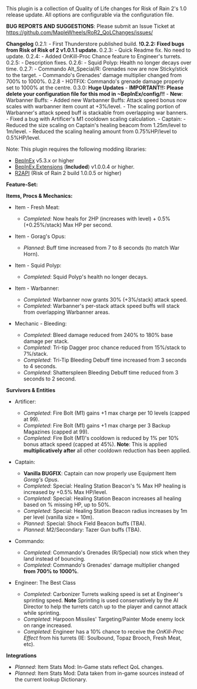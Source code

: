 This plugin is a collection of Quality of Life changes for Risk of Rain 2's 1.0 release update. All options are configurable via the configuration file.

**BUG REPORTS AND SUGGESTIONS**: Please submit an Issue Ticket at https://github.com/MapleWheels/RoR2_QoLChanges/issues/

**Changelog**
0.2.1: 
	- First Thunderstore published build.
**!0.2.2: Fixed bugs from Risk of Risk of 2 v1.0.1.1 update.**
0.2.3: 
	- Quick Readme fix. No need to update.
0.2.4: 
	- Added OnKill-Proc Chance feature to Engineer's turrets.
0.2.5: 
	- Description fixes.
0.2.6: 
	- Squid Polyp: Health no longer decays over time. 
0.2.7:
	- Commando Alt_Special/R: Grenades now are now Sticky/stick to the target.
	- Commando's Grenades' damage multiplier changed from 700% to 1000%.
0.2.8
	- HOTFIX: Commando's grenade damage properly set to 1000% at the centre.
0.3.0: **Huge Updates**
	- **IMPORTANT!!: Please delete your configuration file for this mod in ~BepInEx/config/!!**
	- **New**: Warbanner Buffs:
		- Added new Warbanner Buffs: Attack speed bonus now scales with warbanner item count at +3%/level.
		- The scaling portion of Warbanner's attack speed buff is stackable from overlapping war banners.
	- Fixed a bug with Artificer's M1 cooldown scaling calculation.
	- Captain:
		- Reduced the size scaling on Captain's healing beacom from 1.25m/level to 1m/level.
		- Reduced the scaling healing amount from 0.75%HP/level to 0.5%HP/level.
	

Note: This plugin requires the following modding libraries:
- [BepInEx](https://github.com/BepInEx/BepInEx) v5.3.x or higher
- [BepInEx.Extensions](https://github.com/MapleWheels/BepInEx_Extensions) (**Included**) v1.0.0.4 or higher.
- [R2API](https://github.com/risk-of-thunder/R2API) (Risk of Rain 2 build 1.0.0.5 or higher)


**Feature-Set:**

**Items, Procs & Mechanics:**

- Item - Fresh Meat:
	- *Completed*: Now heals for 2HP (increases with level) + 0.5% (+0.25%/stack) Max HP per second.
	
- Item - Gorag's Opus:
	- *Planned*: Buff time increased from 7 to 8 seconds (to match War Horn).

- Item - Squid Polyp:
	- *Completed*: Squid Polyp's health no longer decays.
	
- Item - Warbanner:
	- *Completed*: Warbanner now grants 30% (+3%/stack) attack speed.
	- *Completed*: Warbanner's per-stack attack speed buffs will stack from overlapping Warbanner areas.

- Mechanic - Bleeding:
	- *Completed*: Bleed damage reduced from 240% to 180% base damage per stack.
	- *Completed*: Tri-tip Dagger proc chance reduced from 15%/stack to 7%/stack.
	- *Completed*: Tri-Tip Bleeding Debuff time increased from 3 seconds to 4 seconds.
	- *Completed*: Shatterspleen Bleeding Debuff time reduced from 3 seconds to 2 second.
	
**Survivors & Entities**

- Artificer:
	- *Completed*: Fire Bolt (M1) gains +1 max charge per 10 levels (capped at 99).
	- *Completed*: Fire Bolt (M1) gains +1 max charge per 3 Backup Magazines (capped at 99).
	- *Completed*: Fire Bolt (M1)'s cooldown is reduced by 1% per 10% bonus attack speed (capped at 45%). **Note**: This is applied **multiplicatively after** all other cooldown reduction has been applied.

- Captain:
	- **Vanilla BUGFIX**: Captain can now properly use Equipment Item *Gorag's Opus*.
	- *Completed*: Special: Healing Station Beacon's % Max HP healing is increased by +0.5% Max HP/level.
	- *Completed*: Special: Healing Station Beacon increases all healing based on % missing HP, up to 50%.
	- *Completed*: Special: Healing Station Beacon radius increases by 1m per level (vanilla size = 10m).
	- *Planned*: Special: Shock Field Beacon buffs (TBA).
	- *Planned*: M2/Secondary: Tazer Gun buffs (TBA).
	
- Commando:
	- *Completed*: Commando's Grenades (R/Special) now stick when they land instead of bouncing.
	- *Completed*: Commando's Grenades' damage multiplier changed **from 700% to 1000%**.

- Engineer: The Best Class
	- *Completed*: Carbonizer Turrets walking speed is set at Engineer's sprinting speed. **Note** Sprinting is used conservatively by the AI Director to help the turrets catch up to the player and cannot attack while sprinting.
	- *Completed*: Harpoon Missiles' Targeting/Painter Mode enemy lock on range increased.
	- *Completed*: Engineer has a 10% chance to receive the *OnKill-Proc Effect* from his turrets (IE: Soulbound, Topaz Brooch, Fresh Meat, etc).
	
**Integrations**
- *Planned*: Item Stats Mod: In-Game stats reflect QoL changes.
- *Planned*: Item Stats Mod: Data taken from in-game sources instead of the current lookup Dictionary.

